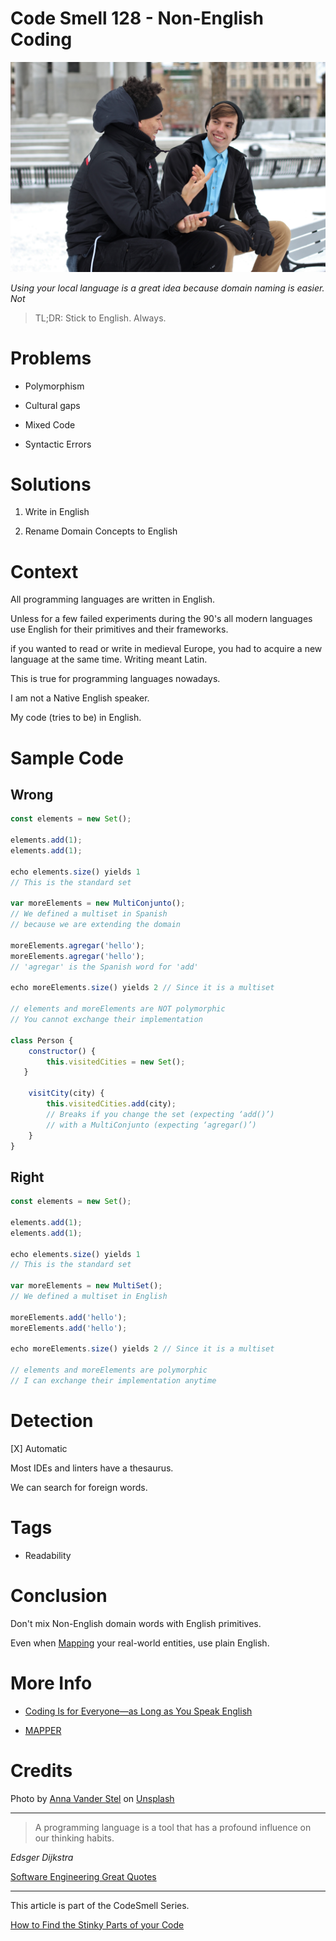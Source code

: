 # Code Smell 128 - Non-English Coding

![Code Smell 128 - Non-English Coding](Code%20Smell%20128%20-%20Non%20English%20Coding.jpg)

*Using your local language is a great idea because domain naming is easier. Not*

> TL;DR: Stick to English. Always.

# Problems

- Polymorphism

- Cultural gaps

- Mixed Code

- Syntactic Errors

# Solutions

1. Write in English

2. Rename Domain Concepts to English

# Context

All programming languages are written in English.

Unless for a few failed experiments during the 90's all modern languages use English for their primitives and their frameworks.

if you wanted to read or write in medieval Europe, you had to acquire a new language at the same time. Writing meant Latin.

This is true for programming languages nowadays.

I am not a Native English speaker.

My code (tries to be) in English.

# Sample Code

## Wrong

[Gist Url]: # (https://gist.github.com/mcsee/498a2b777034a67a6725885a20d30c15)
```javascript
const elements = new Set();

elements.add(1);
elements.add(1);

echo elements.size() yields 1 
// This is the standard set

var moreElements = new MultiConjunto();
// We defined a multiset in Spanish
// because we are extending the domain

moreElements.agregar('hello');
moreElements.agregar('hello');
// 'agregar' is the Spanish word for 'add'

echo moreElements.size() yields 2 // Since it is a multiset

// elements and moreElements are NOT polymorphic
// You cannot exchange their implementation

class Person {
    constructor() {
        this.visitedCities = new Set();
   }

    visitCity(city) {
        this.visitedCities.add(city);
        // Breaks if you change the set (expecting ‘add()’)
        // with a MultiConjunto (expecting ‘agregar()’)
    }
}
```

## Right

[Gist Url]: # (https://gist.github.com/mcsee/34f1d56858e83e39ebda706a05315454)
```javascript
const elements = new Set();

elements.add(1);
elements.add(1);

echo elements.size() yields 1 
// This is the standard set

var moreElements = new MultiSet();
// We defined a multiset in English

moreElements.add('hello');
moreElements.add('hello');

echo moreElements.size() yields 2 // Since it is a multiset

// elements and moreElements are polymorphic
// I can exchange their implementation anytime

```

# Detection

[X] Automatic 

Most IDEs and linters have a thesaurus. 

We can search for foreign words.

# Tags

- Readability

# Conclusion

Don't mix Non-English domain words with English primitives.

Even when [Mapping](https://github.com/mcsee/Software-Design-Articles/tree/main/Articles/Theory/What%20is%20(wrong%20with)%20software/readme.md) your real-world entities, use plain English.

# More Info

- [Coding Is for Everyone—as Long as You Speak English](https://www.wired.com/story/coding-is-for-everyoneas-long-as-you-speak-english/)

- [MAPPER](https://github.com/mcsee/Software-Design-Articles/tree/main/Articles/Theory/What%20is%20(wrong%20with)%20software/readme.md)

# Credits

Photo by [Anna Vander Stel](https://unsplash.com/@ann_van_) on [Unsplash](https://unsplash.com/s/photos/speak)  

* * *

> A programming language is a tool that has a profound influence on our thinking habits. 

_Edsger Dijkstra_

[Software Engineering Great Quotes](https://github.com/mcsee/Software-Design-Articles/tree/main/Articles/Quotes/Software%20Engineering%20Great%20Quotes/readme.md)

* * *

This article is part of the CodeSmell Series.

[How to Find the Stinky Parts of your Code](https://github.com/mcsee/Software-Design-Articles/tree/main/Articles/Code%20Smells/How%20to%20Find%20the%20Stinky%20parts%20of%20your%20Code/readme.md)